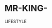 # MR-KING-
LIFESTYLE 
<!DOCTYPE html>
<html lang="es">
<head>
    <meta charset="UTF-8">
    <meta name="viewport" content="width=device-width, initial-scale=1.0">
    <title>MR-KiNG | Lifestyle</title>
    <style>
        /* Paleta de colores */
        :root {
            --rojo-vermillon: #E34234;
            --negro: #000000;
            --blanco: #FFFFFF;
            --gris-topo: #504A4B;
        }

        /* Estilos generales */
        body {
            font-family: Arial, sans-serif;
            margin: 0;
            padding: 0;
            background-color: var(--negro);
            color: var(--blanco);
        }

        /* Encabezado principal (Hero) */
        .hero {
            display: flex;
            justify-content: center;
            align-items: center;
            height: 100vh;
            background-color: var(--negro);
            flex-direction: column;
            text-align: center;
        }

        .hero h1 {
            font-size: 3rem;
            color: var(--rojo-vermillon);
        }

        .btn-completar {
            background-color: var(--rojo-vermillon);
            color: var(--blanco);
            border: none;
            padding: 15px 30px;
            font-size: 1.2rem;
            cursor: pointer;
            transition: 0.3s ease;
            margin-top: 20px;
        }

        .btn-completar:hover {
            background-color: var(--gris-topo);
        }

        /* Formulario de Contrato */
        .formulario {
            background-color: var(--gris-topo);
            padding: 30px;
            border-radius: 10px;
            width: 80%;
            max-width: 600px;
            margin: 30px auto;
        }

        .formulario input,
        .formulario select,
        .formulario textarea {
            width: 100%;
            padding: 12px;
            margin-bottom: 20px;
            border: none;
            border-radius: 5px;
        }

        .formulario button {
            background-color: var(--rojo-vermillon);
            color: var(--blanco);
            padding: 12px 20px;
            border: none;
            border-radius: 5px;
            cursor: pointer;
            font-size: 1rem;
        }

        /* Estilos para el modo oscuro */
        @media (prefers-color-scheme: dark) {
            body {
                background-color: var(--negro);
                color: var(--blanco);
            }
            .hero h1 {
                color: var(--rojo-vermillon);
            }
            .formulario {
                background-color: var(--gris-topo);
            }
            .btn-completar:hover {
                background-color: var(--rojo-vermillon);
            }
        }
    </style>
</head>
<body>

    <!-- Hero Section -->
    <div class="hero">
        <h1>CONTRATO DE VENTA EN CUOTAS — Plan de pagos seguro y verificado</h1>
        <button class="btn-completar" onclick="window.location.href='#formulario'">Completar Contrato</button>
    </div>

    <!-- Formulario de Contrato -->
    <div class="formulario" id="formulario">
        <h2>Detalles del Contrato</h2>
        <form action="#">
            <label for="nombre">Nombre completo</label>
            <input type="text" id="nombre" name="nombre" required>

            <label for="dni">DNI</label>
            <input type="text" id="dni" name="dni" required>

            <label for="telefono">Teléfono</label>
            <input type="tel" id="telefono" name="telefono" required>

            <label for="producto">Producto</label>
            <input type="text" id="producto" name="producto" required>

            <label for="estado">Estado del producto</label>
            <select id="estado" name="estado">
                <option value="nuevo">Nuevo</option>
                <option value="usado">Usado</option>
            </select>

            <label for="cuotas">Cantidad de cuotas</label>
            <select id="cuotas" name="cuotas">
                <option value="3">3 cuotas</option>
                <option value="6">6 cuotas</option>
                <option value="12">12 cuotas</option>
            </select>

            <label for="forma_pago">Forma de pago</label>
            <select id="forma_pago" name="forma_pago">
                <option value="efectivo">Efectivo</option>
                <option value="transferencia">Transferencia</option>
            </select>

            <button type="submit">Generar Contrato</button>
        </form>
    </div>

</body>
</html><!DOCTYPE html>
<html lang="es">
<head>
    <meta charset="UTF-8">
    <meta name="viewport" content="width=device-width, initial-scale=1.0">
    <title>MR-KiNG | Lifestyle</title>
    <style>
        /* Paleta de colores */
        :root {
            --rojo-vermillon: #E34234;
            --negro: #000000;
            --blanco: #FFFFFF;
            --gris-topo: #504A4B;
        }

        /* Estilos generales */
        body {
            font-family: Arial, sans-serif;
            margin: 0;
            padding: 0;
            background-color: var(--negro);
            color: var(--blanco);
        }

        /* Encabezado principal (Hero) */
        .hero {
            display: flex;
            justify-content: center;
            align-items: center;
            height: 100vh;
            background-color: var(--negro);
            flex-direction: column;
            text-align: center;
        }

        .hero h1 {
            font-size: 3rem;
            color: var(--rojo-vermillon);
        }

        .btn-completar {
            background-color: var(--rojo-vermillon);
            color: var(--blanco);
            border: none;
            padding: 15px 30px;
            font-size: 1.2rem;
            cursor: pointer;
            transition: 0.3s ease;
            margin-top: 20px;
        }

        .btn-completar:hover {
            background-color: var(--gris-topo);
        }

        /* Formulario de Contrato */
        .formulario {
            background-color: var(--gris-topo);
            padding: 30px;
            border-radius: 10px;
            width: 80%;
            max-width: 600px;
            margin: 30px auto;
        }

        .formulario input,
        .formulario select,
        .formulario textarea {
            width: 100%;
            padding: 12px;
            margin-bottom: 20px;
            border: none;
            border-radius: 5px;
        }

        .formulario button {
            background-color: var(--rojo-vermillon);
            color: var(--blanco);
            padding: 12px 20px;
            border: none;
            border-radius: 5px;
            cursor: pointer;
            font-size: 1rem;
        }

        /* Estilos para el modo oscuro */
        @media (prefers-color-scheme: dark) {
            body {
                background-color: var(--negro);
                color: var(--blanco);
            }
            .hero h1 {
                color: var(--rojo-vermillon);
            }
            .formulario {
                background-color: var(--gris-topo);
            }
            .btn-completar:hover {
                background-color: var(--rojo-vermillon);
            }
        }
    </style>
</head>
<body>

    <!-- Hero Section -->
    <div class="hero">
        <h1>CONTRATO DE VENTA EN CUOTAS — Plan de pagos seguro y verificado</h1>
        <button class="btn-completar" onclick="window.location.href='#formulario'">Completar Contrato</button>
    </div>

    <!-- Formulario de Contrato -->
    <div class="formulario" id="formulario">
        <h2>Detalles del Contrato</h2>
        <form action="#">
            <label for="nombre">Nombre completo</label>
            <input type="text" id="nombre" name="nombre" required>

            <label for="dni">DNI</label>
            <input type="text" id="dni" name="dni" required>

            <label for="telefono">Teléfono</label>
            <input type="tel" id="telefono" name="telefono" required>

            <label for="producto">Producto</label>
            <input type="text" id="producto" name="producto" required>

            <label for="estado">Estado del producto</label>
            <select id="estado" name="estado">
                <option value="nuevo">Nuevo</option>
                <option value="usado">Usado</option>
            </select>

            <label for="cuotas">Cantidad de cuotas</label>
            <select id="cuotas" name="cuotas">
                <option value="3">3 cuotas</option>
                <option value="6">6 cuotas</option>
                <option value="12">12 cuotas</option>
            </select>

            <label for="forma_pago">Forma de pago</label>
            <select id="forma_pago" name="forma_pago">
                <option value="efectivo">Efectivo</option>
                <option value="transferencia">Transferencia</option>
            </select>

            <button type="submit">Generar Contrato</button>
        </form>
    </div>

</body>
</html>
